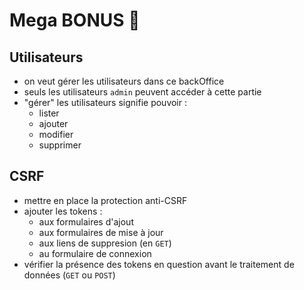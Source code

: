 # Mega BONUS :tada:

## Utilisateurs

- on veut gérer les utilisateurs dans ce backOffice
- seuls les utilisateurs `admin` peuvent accéder à cette partie
- "gérer" les utilisateurs signifie pouvoir :
  - lister
  - ajouter
  - modifier
  - supprimer

## CSRF

- mettre en place la protection anti-CSRF
- ajouter les tokens :
  - aux formulaires d'ajout
  - aux formulaires de mise à jour
  - aux liens de suppresion (en `GET`)
  - au formulaire de connexion
- vérifier la présence des tokens en question avant le traitement de données (`GET` ou `POST`)